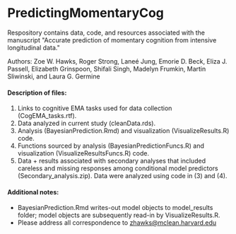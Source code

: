 # PredictingMomentaryCog
Respository contains data, code, and resources associated with the manuscript "Accurate prediction of momentary cognition from intensive longitudinal data."

Authors: Zoe W. Hawks, Roger Strong, Laneé Jung, Emorie D. Beck, Eliza J. Passell, Elizabeth Grinspoon, Shifali Singh, Madelyn Frumkin, Martin Sliwinski, and Laura G. Germine

#### Description of files:

1. Links to cognitive EMA tasks used for data collection (CogEMA_tasks.rtf).  
2. Data analyzed in current study (cleanData.rds).  
3. Analysis (BayesianPrediction.Rmd) and visualization (VisualizeResults.R) code.  
4. Functions sourced by analysis (BayesianPredictionFuncs.R) and visualization (VisualizeResultsFuncs.R) code.  
5. Data + results associated with secondary analyses that included careless and missing responses among conditional model predictors (Secondary_analysis.zip). Data were analyzed using code in (3) and (4).  

#### Additional notes:  

* BayesianPrediction.Rmd writes-out model objects to model_results folder; model objects are subsequently read-in by VisualizeResults.R.  
* Please address all correspondence to zhawks@mclean.harvard.edu
